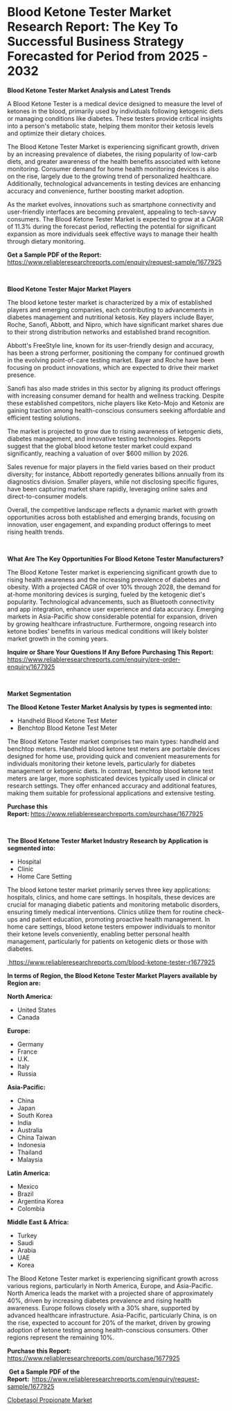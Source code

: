 <p><h1>Blood Ketone Tester Market Research Report: The Key To Successful Business Strategy Forecasted for Period from 2025 - 2032</h1></p><p><strong>Blood Ketone Tester Market Analysis and Latest Trends</strong></p>
<p><p>A Blood Ketone Tester is a medical device designed to measure the level of ketones in the blood, primarily used by individuals following ketogenic diets or managing conditions like diabetes. These testers provide critical insights into a person's metabolic state, helping them monitor their ketosis levels and optimize their dietary choices.</p><p>The Blood Ketone Tester Market is experiencing significant growth, driven by an increasing prevalence of diabetes, the rising popularity of low-carb diets, and greater awareness of the health benefits associated with ketone monitoring. Consumer demand for home health monitoring devices is also on the rise, largely due to the growing trend of personalized healthcare. Additionally, technological advancements in testing devices are enhancing accuracy and convenience, further boosting market adoption.</p><p>As the market evolves, innovations such as smartphone connectivity and user-friendly interfaces are becoming prevalent, appealing to tech-savvy consumers. The Blood Ketone Tester Market is expected to grow at a CAGR of 11.3% during the forecast period, reflecting the potential for significant expansion as more individuals seek effective ways to manage their health through dietary monitoring.</p></p>
<p><strong>Get a Sample PDF of the Report:&nbsp;</strong> <a href="https://www.reliableresearchreports.com/enquiry/request-sample/1677925?utm_campaign=3284&utm_medium=2&utm_source=Github&utm_content=ia&utm_term=25032025&utm_id=blood-ketone-tester">https://www.reliableresearchreports.com/enquiry/request-sample/1677925</a></p>
<p>&nbsp;</p>
<p><strong>Blood Ketone Tester Major Market Players</strong></p>
<p><p>The blood ketone tester market is characterized by a mix of established players and emerging companies, each contributing to advancements in diabetes management and nutritional ketosis. Key players include Bayer, Roche, Sanofi, Abbott, and Nipro, which have significant market shares due to their strong distribution networks and established brand recognition. </p><p>Abbott's FreeStyle line, known for its user-friendly design and accuracy, has been a strong performer, positioning the company for continued growth in the evolving point-of-care testing market. Bayer and Roche have been focusing on product innovations, which are expected to drive their market presence. </p><p>Sanofi has also made strides in this sector by aligning its product offerings with increasing consumer demand for health and wellness tracking. Despite these established competitors, niche players like Keto-Mojo and Ketonix are gaining traction among health-conscious consumers seeking affordable and efficient testing solutions.</p><p>The market is projected to grow due to rising awareness of ketogenic diets, diabetes management, and innovative testing technologies. Reports suggest that the global blood ketone tester market could expand significantly, reaching a valuation of over $600 million by 2026.</p><p>Sales revenue for major players in the field varies based on their product diversity; for instance, Abbott reportedly generates billions annually from its diagnostics division. Smaller players, while not disclosing specific figures, have been capturing market share rapidly, leveraging online sales and direct-to-consumer models.</p><p>Overall, the competitive landscape reflects a dynamic market with growth opportunities across both established and emerging brands, focusing on innovation, user engagement, and expanding product offerings to meet rising health trends.</p></p>
<p>&nbsp;</p>
<p><strong>What Are The Key Opportunities For Blood Ketone Tester Manufacturers?</strong></p>
<p><p>The Blood Ketone Tester market is experiencing significant growth due to rising health awareness and the increasing prevalence of diabetes and obesity. With a projected CAGR of over 10% through 2028, the demand for at-home monitoring devices is surging, fueled by the ketogenic diet's popularity. Technological advancements, such as Bluetooth connectivity and app integration, enhance user experience and data accuracy. Emerging markets in Asia-Pacific show considerable potential for expansion, driven by growing healthcare infrastructure. Furthermore, ongoing research into ketone bodies' benefits in various medical conditions will likely bolster market growth in the coming years.</p></p>
<p><strong>Inquire or Share Your Questions If Any Before Purchasing This Report:</strong> <a href="https://www.reliableresearchreports.com/enquiry/pre-order-enquiry/1677925?utm_campaign=3284&utm_medium=2&utm_source=Github&utm_content=ia&utm_term=25032025&utm_id=blood-ketone-tester">https://www.reliableresearchreports.com/enquiry/pre-order-enquiry/1677925</a></p>
<p>&nbsp;</p>
<p><strong>Market Segmentation</strong></p>
<p><strong>The Blood Ketone Tester Market Analysis by types is segmented into:</strong></p>
<p><ul><li>Handheld Blood Ketone Test Meter</li><li>Benchtop Blood Ketone Test Meter</li></ul></p>
<p><p>The Blood Ketone Tester market comprises two main types: handheld and benchtop meters. Handheld blood ketone test meters are portable devices designed for home use, providing quick and convenient measurements for individuals monitoring their ketone levels, particularly for diabetes management or ketogenic diets. In contrast, benchtop blood ketone test meters are larger, more sophisticated devices typically used in clinical or research settings. They offer enhanced accuracy and additional features, making them suitable for professional applications and extensive testing.</p></p>
<p><strong>Purchase this Report:&nbsp;</strong><a href="https://www.reliableresearchreports.com/purchase/1677925?utm_campaign=3284&utm_medium=2&utm_source=Github&utm_content=ia&utm_term=25032025&utm_id=blood-ketone-tester">https://www.reliableresearchreports.com/purchase/1677925</a></p>
<p>&nbsp;</p>
<p><strong>The Blood Ketone Tester Market Industry Research by Application is segmented into:</strong></p>
<p><ul><li>Hospital</li><li>Clinic</li><li>Home Care Setting</li></ul></p>
<p><p>The blood ketone tester market primarily serves three key applications: hospitals, clinics, and home care settings. In hospitals, these devices are crucial for managing diabetic patients and monitoring metabolic disorders, ensuring timely medical interventions. Clinics utilize them for routine check-ups and patient education, promoting proactive health management. In home care settings, blood ketone testers empower individuals to monitor their ketone levels conveniently, enabling better personal health management, particularly for patients on ketogenic diets or those with diabetes.</p></p>
<p><a href="https://www.reliableresearchreports.com/blood-ketone-tester-r1677925?utm_campaign=3284&utm_medium=2&utm_source=Github&utm_content=ia&utm_term=25032025&utm_id=blood-ketone-tester">&nbsp;https://www.reliableresearchreports.com/blood-ketone-tester-r1677925</a></p>
<p><strong>In terms of Region, the Blood Ketone Tester Market Players available by Region are:</strong></p>
<p>
    <p> <strong> North America: </strong>
        <ul>
            <li>United States</li>
            <li>Canada</li>
        </ul>
        </p> 
    <p> <strong> Europe: </strong>
        <ul>
            <li>Germany</li>
            <li>France</li>
            <li>U.K.</li>
            <li>Italy</li>
            <li>Russia</li>
        </ul>
        </p> 
    <p> <strong> Asia-Pacific: </strong>
        <ul>
            <li>China</li>
            <li>Japan</li>
            <li>South Korea</li>
            <li>India</li>
            <li>Australia</li>
            <li>China Taiwan</li>
            <li>Indonesia</li>
            <li>Thailand</li>
            <li>Malaysia</li>
        </ul>
        </p> 
    <p> <strong> Latin America: </strong>
        <ul>
            <li>Mexico</li>
            <li>Brazil</li>
            <li>Argentina Korea</li>
            <li>Colombia</li>
        </ul>
        </p> 
    <p> <strong> Middle East & Africa: </strong>
        <ul>
            <li>Turkey</li>
            <li>Saudi</li>
            <li>Arabia</li>
            <li>UAE</li>
            <li>Korea</li>
        </ul>
    </p>
    </p>
<p><p>The Blood Ketone Tester market is experiencing significant growth across various regions, particularly in North America, Europe, and Asia-Pacific. North America leads the market with a projected share of approximately 40%, driven by increasing diabetes prevalence and rising health awareness. Europe follows closely with a 30% share, supported by advanced healthcare infrastructure. Asia-Pacific, particularly China, is on the rise, expected to account for 20% of the market, driven by growing adoption of ketone testing among health-conscious consumers. Other regions represent the remaining 10%.</p></p>
<p><strong>Purchase this Report: </strong><a href="https://www.reliableresearchreports.com/purchase/1677925?utm_campaign=3284&utm_medium=2&utm_source=Github&utm_content=ia&utm_term=25032025&utm_id=blood-ketone-tester">https://www.reliableresearchreports.com/purchase/1677925</a></p>
<p>&nbsp;<strong>Get a Sample PDF of the Report:&nbsp;&nbsp;</strong><a href="https://www.reliableresearchreports.com/enquiry/request-sample/1677925?utm_campaign=3284&utm_medium=2&utm_source=Github&utm_content=ia&utm_term=25032025&utm_id=blood-ketone-tester">https://www.reliableresearchreports.com/enquiry/request-sample/1677925</a></p>
<p><strong></strong></p>
<p><p><a href="https://github.com/azorrotutus/Market-Research-Report-List-1/blob/main/clobetasol-propionate-market.md?utm_campaign=3284&utm_medium=2&utm_source=Github&utm_content=ia&utm_term=25032025&utm_id=blood-ketone-tester">Clobetasol Propionate Market</a></p></p>
